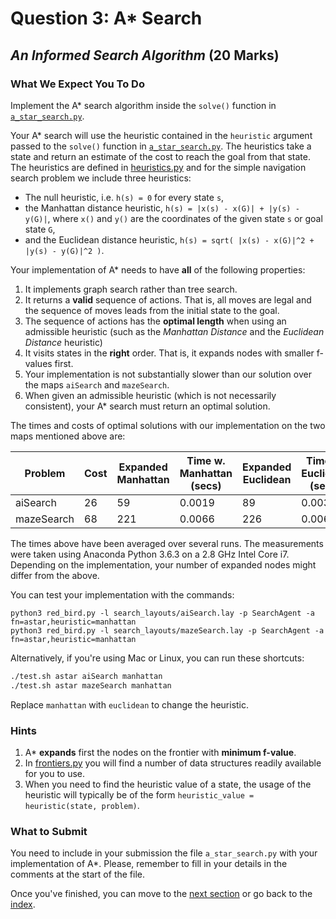 # Question 3: A\* Search

## _An Informed Search Algorithm_ (20 Marks)

### What We Expect You To Do

Implement the A\* search algorithm inside the `solve()` function in
[`a_star_search.py`](../a_star_search.py).

Your A\* search will use the heuristic contained in the `heuristic` argument
passed to the `solve()` function in [`a_star_search.py`](../a_star_search.py).
The heuristics take a state and return an estimate of the cost to reach the
goal from that state. The heuristics are defined in
[heuristics.py](../heuristics.py) and for the simple navigation search problem
we include three heuristics:

- The null heuristic, i.e. `h(s) = 0` for every state `s`,
- the Manhattan distance heuristic, `h(s) = |x(s) - x(G)| + |y(s) - y(G)|`,
  where `x()` and `y()` are the coordinates of the given state `s` or goal
  state `G`,
- and the Euclidean distance heuristic,
  `h(s) = sqrt( |x(s) - x(G)|^2 + |y(s) - y(G)|^2 )`.

Your implementation of A\* needs to have **all** of the following properties:

1. It implements graph search rather than tree search.
2. It returns a **valid** sequence of actions. That is, all moves are legal and
   the sequence of moves leads from the initial state to the goal.
3. The sequence of actions has the **optimal length** when using an admissible
   heuristic (such as the _Manhattan Distance_ and the _Euclidean Distance_
   heuristic)
4. It visits states in the **right** order. That is, it expands nodes with
   smaller f-values first.
5. Your implementation is not substantially slower than our solution over the
   maps `aiSearch` and `mazeSearch`.
6. When given an admissible heuristic (which is not necessarily consistent),
   your A\* search must return an optimal solution.

The times and costs of optimal solutions with our implementation on the two
maps mentioned above are:

| Problem    | Cost | Expanded Manhattan | Time w. Manhattan (secs) | Expanded Euclidean | Time w. Euclidean (secs) |
| ---------- | ---- | ------------------ | ------------------------ | ------------------ | ------------------------ |
| aiSearch   | 26   | 59                 | 0.0019                   | 89                 | 0.0030                   |
| mazeSearch | 68   | 221                | 0.0066                   | 226                | 0.0064                   |

The times above have been averaged over several runs. The measurements were
taken using Anaconda Python 3.6.3 on a 2.8 GHz Intel Core i7. Depending on the
implementation, your number of expanded nodes might differ from the above.

You can test your implementation with the commands:

```
python3 red_bird.py -l search_layouts/aiSearch.lay -p SearchAgent -a fn=astar,heuristic=manhattan
python3 red_bird.py -l search_layouts/mazeSearch.lay -p SearchAgent -a fn=astar,heuristic=manhattan
```

Alternatively, if you're using Mac or Linux, you can run these shortcuts:

```sh
./test.sh astar aiSearch manhattan
./test.sh astar mazeSearch manhattan
```

Replace `manhattan` with `euclidean` to change the heuristic.

### Hints

1. A* **expands** first the nodes on the frontier with **minimum f-value**.
2. In [frontiers.py](../frontiers.py) you will find a number of data structures
   readily available for you to use.
3. When you need to find the heuristic value of a state, the usage of the
   heuristic will typically be of the form `heuristic_value = heuristic(state, problem)`.

### What to Submit

You need to include in your submission the file `a_star_search.py` with your
implementation of A\*. Please, remember to fill in your details in the comments
at the start of the file.

Once you've finished, you can move to the [next section](6_heuristics.md) or go
back to the [index](README.md).
